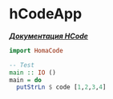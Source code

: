# hCodeApp

***[Документация HCode](https://github.com/homaander/reference/blob/master/help/hcode/main.md)***

```haskell
import HomaCode

-- Test
main :: IO ()
main = do
  putStrLn $ code [1,2,3,4]
```

